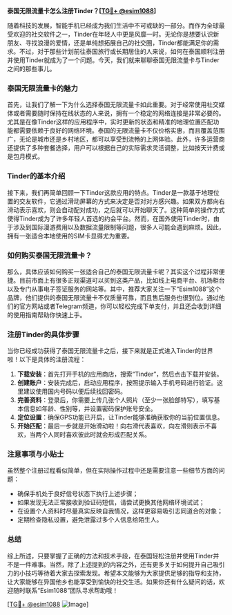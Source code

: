 **泰国无限流量卡怎么注册Tinder？[[TG💪+ @esim1088](https://t.me/s/esim1088)]**

随着科技的发展，智能手机已经成为我们生活中不可或缺的一部分。而作为全球最受欢迎的社交软件之一，Tinder在年轻人中更是风靡一时。无论你是想要认识新朋友、寻找浪漫的爱情，还是单纯想拓展自己的社交圈，Tinder都能满足你的需求。不过，对于那些计划前往泰国旅行或长期居住的人来说，如何在泰国顺利注册并使用Tinder就成为了一个问题。今天，我们就来聊聊泰国无限流量卡与Tinder之间的那些事儿。

### 泰国无限流量卡的魅力

首先，让我们了解一下为什么选择泰国无限流量卡如此重要。对于经常使用社交媒体或者需要随时保持在线状态的人来说，拥有一个稳定的网络连接是非常必要的。尤其是在像Tinder这样的应用程序中，实时更新的状态和精准的地理位置匹配功能都需要依赖于良好的网络环境。泰国的无限流量卡不仅价格实惠，而且覆盖范围广，无论是城市还是乡村地区，都可以享受到流畅的上网体验。此外，许多运营商还提供了多种套餐选择，用户可以根据自己的实际需求灵活调整，比如按天计费或是包月模式。

### Tinder的基本介绍

接下来，我们再简单回顾一下Tinder这款应用的特点。Tinder是一款基于地理位置的交友软件，它通过滑动屏幕的方式来决定是否对对方感兴趣。如果双方都向右滑动表示喜欢，则会自动配对成功，之后就可以开始聊天了。这种简单的操作方式使得Tinder成为了许多年轻人首选的约会平台。然而，在国外使用Tinder时，由于涉及到国际漫游费用以及数据流量限制等问题，很多人可能会遇到麻烦。因此，拥有一张适合本地使用的SIM卡显得尤为重要。

### 如何购买泰国无限流量卡？

那么，具体应该如何购买一张适合自己的泰国无限流量卡呢？其实这个过程非常便捷。目前市面上有很多正规渠道可以买到这类产品，比如线上电商平台、机场柜台以及专门从事电子签证服务的网站等。其中，推荐大家关注一下“Esim1088”这个品牌，他们提供的泰国无限流量卡不仅质量可靠，而且售后服务也很到位。通过他们的官方网站或者Telegram频道，你可以轻松完成下单支付，并且还会收到详细的使用指南帮助你快速上手。

### 注册Tinder的具体步骤

当你已经成功获得了泰国无限流量卡之后，接下来就是正式进入Tinder的世界啦！以下是具体的注册流程：

1. **下载安装**：首先打开手机的应用商店，搜索“Tinder”，然后点击下载并安装。
2. **创建账户**：安装完成后，启动应用程序，按照提示输入手机号码进行验证。这里建议使用国内号码以便后续找回密码。
3. **完善资料**：登录后，你需要上传几张个人照片（至少一张脸部特写），填写基本信息如年龄、性别等，并设置密码保护账号安全。
4. **定位设置**：确保GPS功能已开启，让Tinder能够准确获取你的当前位置信息。
5. **开始匹配**：最后一步就是开始滑动啦！向右滑代表喜欢，向左滑则表示不喜欢，当两个人同时喜欢彼此时就会形成匹配关系。

### 注意事项与小贴士

虽然整个注册过程看似简单，但在实际操作过程中还是需要注意一些细节方面的问题：
- 确保手机处于良好信号状态下执行上述步骤；
- 如果发现无法正常接收到验证码短信，请尝试更换其他网络环境试试；
- 在设置个人资料时尽量真实反映自我情况，这样更容易吸引志同道合的对象；
- 定期检查隐私设置，避免泄露过多个人信息给陌生人。

### 总结

综上所述，只要掌握了正确的方法和技术手段，在泰国轻松注册并使用Tinder并不是一件难事。当然，除了上述提到的内容之外，还有更多关于如何提升自己吸引力的小技巧等待着大家去探索发现。希望本文能够为大家提供足够的指导和支持，让大家能够在异国他乡也能享受到愉快的社交生活。如果你还有什么疑问的话，欢迎随时联系“Esim1088”团队寻求帮助哦！

[[TG💪+ @esim1088](https://t.me/s/esim1088) ![Image](https://i.postimg.cc/4NQfJmqS/Snipaste-2025-05-13-00-14-12.png)]